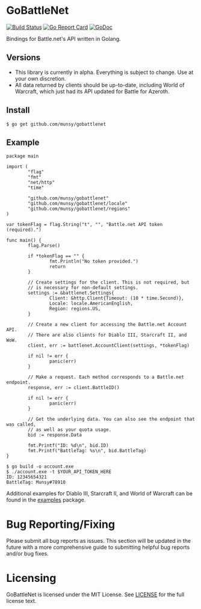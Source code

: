 GoBattleNet
===========
[![Build Status](https://travis-ci.org/munsy/gobattlenet.svg?branch=master)](https://travis-ci.org/munsy/gobattlenet) [![Go Report Card](https://goreportcard.com/badge/github.com/munsy/gobattlenet)](https://goreportcard.com/report/github.com/munsy/gobattlenet) [![GoDoc](https://godoc.org/github.com/munsy/gobattlenet?status.svg)](https://godoc.org/github.com/munsy/gobattlenet)

Bindings for Battle.net's API written in Golang.

## Versions
* This library is currently in alpha. Everything is subject to change. Use at your own discretion.
* All data returned by clients should be up-to-date, including 
World of Warcraft, which just had its API updated for Battle for Azeroth.

## Install
```
$ go get github.com/munsy/gobattlenet
```
## Example
```
package main

import (
        "flag"
        "fmt"
        "net/http"
        "time"

        "github.com/munsy/gobattlenet"
        "github.com/munsy/gobattlenet/locale"
        "github.com/munsy/gobattlenet/regions"
)

var tokenFlag = flag.String("t", "", "Battle.net API token (required).")

func main() {
        flag.Parse()

        if *tokenFlag == "" {
                fmt.Println("No token provided.")
                return
        }

        // Create settings for the client. This is not required, but
        // is necessary for non-default settings.
        settings := &battlenet.Settings{
                Client: &http.Client{Timeout: (10 * time.Second)},
                Locale: locale.AmericanEnglish,
                Region: regions.US,
        }

        // Create a new client for accessing the Battle.net Account API.
        // There are also clients for Diablo III, Starcraft II, and WoW.
        client, err := battlenet.AccountClient(settings, *tokenFlag)

        if nil != err {
                panic(err)
        }

        // Make a request. Each method corresponds to a Battle.net endpoint.
        response, err := client.BattleID()

        if nil != err {
                panic(err)
        }

        // Get the underlying data. You can also see the endpoint that was called,
        // as well as your quota usage.
        bid := response.Data

        fmt.Printf("ID: %d\n", bid.ID)
        fmt.Printf("BattleTag: %s\n", bid.BattleTag)
}

```
```
$ go build -o account.exe
$ ./account.exe -t $YOUR_API_TOKEN_HERE
ID: 12345654321
BattleTag: Munsy#78910
```

Additional examples for Diablo III, Starcraft II, and World of Warcraft can be 
found in the [examples](https://github.com/munsy/gobattlenet/blob/master/examples) 
package.

Bug Reporting/Fixing
====================
Please submit all bug reports as issues.
This section will be updated in the future with a more comprehensive guide to 
submitting helpful bug reports and/or bug fixes.

Licensing
=========
GoBattleNet is licensed under the MIT License. See
[LICENSE](https://github.com/munsy/gobattlenet/blob/master/LICENSE) for the full
license text.